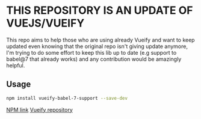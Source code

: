 # THIS REPOSITORY IS AN UPDATE OF VUEJS/VUEIFY

This repo aims to help those who are using already Vueify and want to keep updated even knowing that the original repo isn't giving update anymore, I'm trying to do some effort to keep this lib up to date (e.g support to babel@7 that already works) and any contribution would be amazingly helpful.

## Usage

``` bash
npm install vueify-babel-7-support --save-dev
```

[NPM link](https://www.npmjs.com/package/vueify-babel-7-support)
[Vueify repository](https://github.com/vuejs/vueify)

